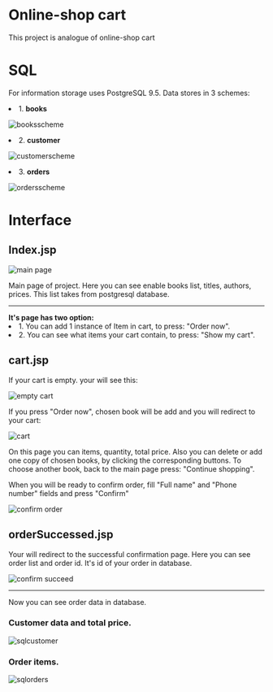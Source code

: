 # Online-shop cart
 <p>This project  is analogue of online-shop cart</p>

# SQL 
  <p>For information storage uses PostgreSQL 9.5. Data stores in 3 schemes:</p>
  <li> 1. <strong> books</strong> </li>
  
  
![booksscheme](https://user-images.githubusercontent.com/18110699/34907887-568e8bcc-f8b8-11e7-8ca7-2c779e4642e1.jpg)

 <li> 2. <strong> customer</strong> </li>
 
![customerscheme](https://user-images.githubusercontent.com/18110699/34907844-859a6b3a-f8b7-11e7-92e1-86c0cdea8d7e.jpg)

<li> 3. <strong> orders</strong> </li>

![ordersscheme](https://user-images.githubusercontent.com/18110699/34907861-dbe91cac-f8b7-11e7-8fe0-bb2c7da27bae.jpg)

# Interface
<h2>Index.jsp</h2>

![main page](https://user-images.githubusercontent.com/18110699/34905793-b250a510-f892-11e7-8034-945dd9cdfef0.jpg)
<p>Main page of project. Here you can see enable books list, titles, authors, prices. This list takes from postgresql database. </p>
<hr>
 <strong>It's page has two option:</strong>
 <li> 1. You can add 1 instance of Item in cart, to press: "Order now". </li>
 <li> 2. You can see what items your cart contain, to press: "Show my cart". </li>
 <h2>cart.jsp</h2> 
<p>If your cart is empty. your will see this:</p>

![empty cart](https://user-images.githubusercontent.com/18110699/34907069-77320e38-f8ab-11e7-908f-86da8d8825eb.jpg)
<p>If you press "Order now", chosen book will be add and you will redirect to your cart:</p>

![cart](https://user-images.githubusercontent.com/18110699/34907139-8a242bf6-f8ac-11e7-8649-5f130e399d0e.jpg)
<p>On this page you can items, quantity, total price. Also you can delete or add one copy of chosen books, by clicking the corresponding buttons. To choose another book, back to the main page press: "Continue shopping". </p> 

<p>When you will be ready to confirm order, fill "Full name" and "Phone number" fields and press "Confirm" </p>

![confirm order](https://user-images.githubusercontent.com/18110699/34907367-079e6af8-f8b0-11e7-96cc-3baa3ad10946.jpg)
<h2>orderSuccessed.jsp</h2>
<p>Your will redirect to the successful confirmation page. Here you can see order list and order id. It's id of your order in database.</p>

![confirm succeed](https://user-images.githubusercontent.com/18110699/34907451-301823a6-f8b1-11e7-9f05-49a36de4d017.jpg)
<hr>
<p>Now you can see order data in database. </p>
<h3>Customer data and total price. </h3>

![sqlcustomer](https://user-images.githubusercontent.com/18110699/34907550-0964dd74-f8b3-11e7-875d-e31769569d50.jpg)

<h3>Order items. </h3>

![sqlorders](https://user-images.githubusercontent.com/18110699/34907555-1653d94a-f8b3-11e7-8dbd-4e97efa91373.jpg)


